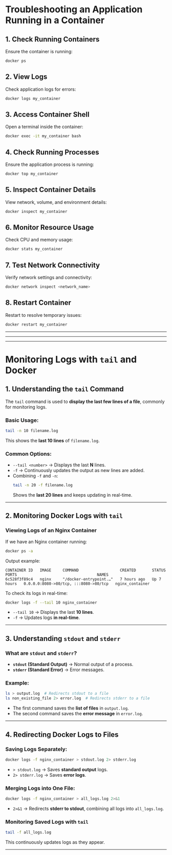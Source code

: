 # Troubleshooting an Application Running in a Container

## **1. Check Running Containers**

Ensure the container is running:

```sh
docker ps
```

## **2. View Logs**

Check application logs for errors:

```sh
docker logs my_container
```

## **3. Access Container Shell**

Open a terminal inside the container:

```sh
docker exec -it my_container bash
```

## **4. Check Running Processes**

Ensure the application process is running:

```sh
docker top my_container
```

## **5. Inspect Container Details**

View network, volume, and environment details:

```sh
docker inspect my_container
```

## **6. Monitor Resource Usage**

Check CPU and memory usage:

```sh
docker stats my_container
```

## **7. Test Network Connectivity**

Verify network settings and connectivity:

```sh
docker network inspect <network_name>
```

## **8. Restart Container**

Restart to resolve temporary issues:

```sh
docker restart my_container
```

---
---
---

# Monitoring Logs with `tail` and Docker

## **1. Understanding the `tail` Command**
The `tail` command is used to **display the last few lines of a file**, commonly for monitoring logs.

### **Basic Usage:**
```sh
tail -n 10 filename.log
```
This shows the **last 10 lines** of `filename.log`.

### **Common Options:**
- `--tail <number>` → Displays the last **N** lines.
- `-f` → Continuously updates the output as new lines are added.
- Combining `-f` and `-n`:
  ```sh
  tail -n 20 -f filename.log
  ```
  Shows the **last 20 lines** and keeps updating in real-time.

---

## **2. Monitoring Docker Logs with `tail`**

### **Viewing Logs of an Nginx Container**
If we have an Nginx container running:
```sh
docker ps -a
```
Output example:
```
CONTAINER ID   IMAGE     COMMAND                  CREATED       STATUS       PORTS                                   NAMES
6c528f3f89c4   nginx     "/docker-entrypoint.…"   7 hours ago   Up 7 hours   0.0.0.0:8080->80/tcp, :::8080->80/tcp   nginx_container
```
To check its logs in real-time:
```sh
docker logs -f --tail 10 nginx_container
```
- `--tail 10` → Displays the last **10 lines**.
- `-f` → Updates logs **in real-time**.

---

## **3. Understanding `stdout` and `stderr`**

### **What are `stdout` and `stderr`?**
- **`stdout` (Standard Output)** → Normal output of a process.
- **`stderr` (Standard Error)** → Error messages.

### **Example:**
```sh
ls > output.log  # Redirects stdout to a file
ls non_existing_file 2> error.log  # Redirects stderr to a file
```
- The first command saves the **list of files** in `output.log`.
- The second command saves the **error message** in `error.log`.

---

## **4. Redirecting Docker Logs to Files**

### **Saving Logs Separately:**
```sh
docker logs -f nginx_container > stdout.log 2> stderr.log
```
- `> stdout.log` → Saves **standard output** logs.
- `2> stderr.log` → Saves **error logs**.

### **Merging Logs into One File:**
```sh
docker logs -f nginx_container > all_logs.log 2>&1
```
- `2>&1` → Redirects **stderr to stdout**, combining all logs into `all_logs.log`.

### **Monitoring Saved Logs with `tail`**
```sh
tail -f all_logs.log
```
This continuously updates logs as they appear.

---

